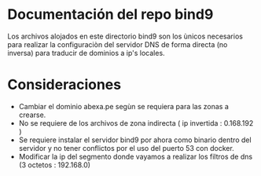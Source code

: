 # Documentación del repo bind9

Los archivos alojados en este directorio bind9 son los ùnicos necesarios para realizar la configuraciòn del servidor DNS de forma directa (no inversa) para traducir de dominios a ip's locales. 

# Consideraciones 
- Cambiar el dominio abexa.pe segùn se requiera para las zonas a crearse.
- No se requiere de los archivos de zona indirecta ( ip invertida : 0.168.192 )
- Se requiere instalar el servidor bind9 por ahora como binario dentro del servidor y no tener conflictos por el uso del puerto 53 con docker.
- Modificar la ip del segmento donde vayamos a realizar los filtros de dns (3 octetos : 192.168.0)